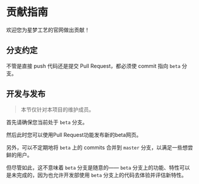 # 贡献指南

欢迎您为星梦工艺的官网做出贡献！

## 分支约定

不管是直接 push 代码还是提交 Pull Request，都必须使 commit 指向 `beta` 分支。

## 开发与发布

> 本节仅针对本项目的维护成员。

首先请确保您当前处于 `beta` 分支。

然后此时您可以使用Pull Request功能发布新的beta网页。

另外，可以不定期地将 `beta` 上的 commits 合并到 `master` 分支，以满足一些想尝鲜的用户。

但尽管如此，这不意味着 `beta` 分支是随意的—— `beta` 分支上的功能、特性可以是未完成的，因为也允许开发部使用 `beta` 分支上的代码去体验并评估新特性。